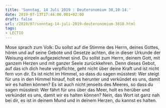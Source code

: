 ```yaml
---
title: 'Sonntag, 14 Juli 2019 : Deuteronomium 30,10-14.'
date: 2019-07-13T17:44:00.001+02:00
draft: false
url: /2019/07/sonntag-14-juli-2019-deuteronomium-3010.html
tags: 
- LECTIO
---
```


Mose sprach zum Volk: Du sollst auf die Stimme des Herrn, deines Gottes, hören und auf seine Gebote und Gesetze achten, die in dieser Urkunde der Weisung einzeln aufgezeichnet sind. Du sollst zum Herrn, deinem Gott, mit ganzem Herzen und mit ganzer Seele zurückkehren. Denn dieses Gebot, auf das ich dich heute verpflichte, geht nicht über deine Kraft und ist nicht fern von dir. Es ist nicht im Himmel, so dass du sagen müsstest: Wer steigt für uns in den Himmel hinauf, holt es herunter und verkündet es uns, damit wir es halten können? Es ist auch nicht jenseits des Meeres, so dass du sagen müsstest: Wer fährt für uns über das Meer, holt es herüber und verkündet es uns, damit wir es halten können? Nein, das Wort ist ganz nah bei dir, es ist in deinem Mund und in deinem Herzen, du kannst es halten.